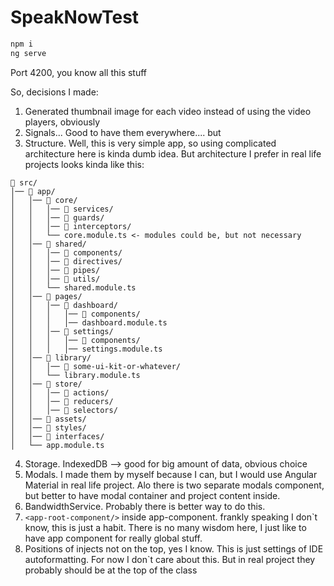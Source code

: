 # SpeakNowTest

```bash
npm i 
ng serve
```

Port 4200, you know all this stuff

So, decisions I made:
1) Generated thumbnail image for each video instead of using the video players, obviously
2) Signals... Good to have them everywhere.... but 
3) Structure. Well, this is very simple app, so using complicated architecture here is kinda dumb idea. But architecture I prefer in real life projects looks kinda like this:

```text
📂 src/
│── 📂 app/
│   │── 📂 core/
│   │   │── 📂 services/
│   │   │── 📂 guards/
│   │   │── 📂 interceptors/
│   │   └── core.module.ts <- modules could be, but not necessary
│   │── 📂 shared/
│   │   │── 📂 components/
│   │   │── 📂 directives/
│   │   │── 📂 pipes/
│   │   │── 📂 utils/
│   │   └── shared.module.ts
│   │── 📂 pages/
│   │   │── 📂 dashboard/
│   │   │   │── 📂 components/
│   │   │   │── dashboard.module.ts
│   │   │── 📂 settings/
│   │   │   │── 📂 components/
│   │   │   │── settings.module.ts
│   │── 📂 library/
│   │   │── 📂 some-ui-kit-or-whatever/
│   │   └── library.module.ts
│   │── 📂 store/
│   │   │── 📂 actions/
│   │   │── 📂 reducers/
│   │   │── 📂 selectors/
│   │── 📂 assets/
│   │── 📂 styles/
│   │── 📂 interfaces/
│   └── app.module.ts
```
4) Storage. IndexedDB --> good for big amount of data, obvious choice 
5) Modals. I made them by myself because I can, but I would use Angular Material in real life project. Alo there is two separate modals component, but better to have modal container and project content inside.
6) BandwidthService. Probably there is better way to do this.
7) ```<app-root-component/>``` inside app-component. frankly speaking I don`t know, this is just a habit. There is no many wisdom here, I just like to have app component for really global stuff.
8) Positions of injects not on the top, yes I know. This is just settings of IDE autoformatting. For now I don`t care about this. But in real project they probably should be at the top of the class
